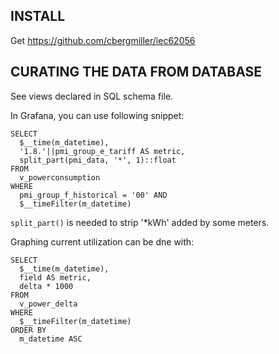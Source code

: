 
INSTALL
-------

Get https://github.com/cbergmiller/iec62056

CURATING THE DATA FROM DATABASE
-------------------------------

See views declared in SQL schema file.


In Grafana, you can use following snippet:
```
SELECT
  $__time(m_datetime),
  '1.8.'||pmi_group_e_tariff AS metric,
  split_part(pmi_data, '*', 1)::float
FROM
  v_powerconsumption
WHERE
  pmi_group_f_historical = '00' AND
  $__timeFilter(m_datetime)

```

`split_part()` is needed to strip '*kWh' added by some meters.

Graphing current utilization can be dne with:

```
SELECT
  $__time(m_datetime),
  field AS metric,
  delta * 1000
FROM
  v_power_delta
WHERE
  $__timeFilter(m_datetime)
ORDER BY
  m_datetime ASC
```
